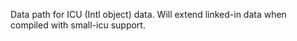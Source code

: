 <!-- YAML
added: v0.11.15
-->

Data path for ICU (Intl object) data. Will extend linked-in data when compiled
with small-icu support.


